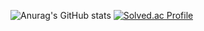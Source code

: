 ![Anurag's GitHub stats](https://github-readme-stats.vercel.app/api?username=gengminy&show_icons=true&theme=dark) [![Solved.ac Profile](http://mazassumnida.wtf/api/v2/generate_badge?boj=kls1998)](https://solved.ac/kls1998/)
